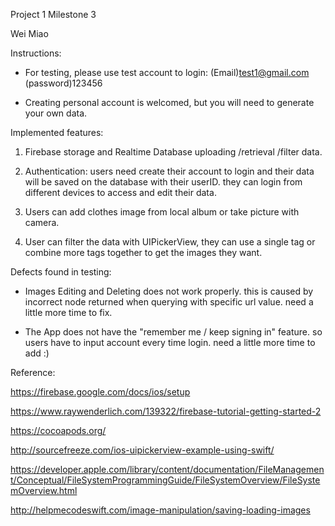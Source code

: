 Project 1 Milestone 3

Wei Miao

Instructions:

- For testing, please use test account to login: (Email)test1@gmail.com  (password)123456

- Creating personal account is welcomed, but you will need to generate your own data.

Implemented features:

1. Firebase storage and Realtime Database uploading /retrieval /filter data.

2. Authentication: users need create their account to login and their data will be saved on the database with their userID. they can login from different devices to access and edit their data.

3. Users can add clothes image from local album or take picture with camera.

4. User can filter the data with UIPickerView, they can use a single tag or combine more tags together to get the images they want.

Defects found in testing:

- Images Editing and Deleting does not work properly. this is caused by incorrect node returned when querying with specific url value. need a little more time to fix.

- The App does not have the "remember me / keep signing in" feature. so users have to input account every time login. need a little more time to add :)

Reference:

https://firebase.google.com/docs/ios/setup

https://www.raywenderlich.com/139322/firebase-tutorial-getting-started-2

https://cocoapods.org/

http://sourcefreeze.com/ios-uipickerview-example-using-swift/

https://developer.apple.com/library/content/documentation/FileManagement/Conceptual/FileSystemProgrammingGuide/FileSystemOverview/FileSystemOverview.html

http://helpmecodeswift.com/image-manipulation/saving-loading-images
